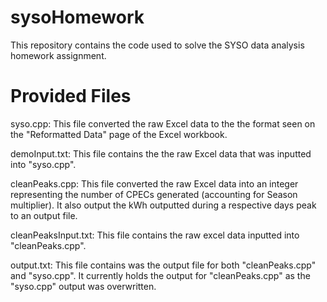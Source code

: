 # sysoHomework
This repository contains the code used to solve the SYSO data analysis homework assignment.

# Provided Files

syso.cpp:             This file converted the raw Excel data to the the format seen on the "Reformatted Data"
                      page of the Excel workbook.
          
demoInput.txt:        This file contains the the raw Excel data that was inputted into "syso.cpp".

cleanPeaks.cpp:       This file converted the raw Excel data into an integer representing the number of
                      CPECs generated (accounting for Season multiplier). It also output the kWh outputted 
                      during a respective days peak to an output file.
                
cleanPeaksInput.txt:  This file contains the raw excel data inputted into "cleanPeaks.cpp".

output.txt:           This file contains was the output file for both "cleanPeaks.cpp" and "syso.cpp". It 
                      currently holds the output for "cleanPeaks.cpp" as the "syso.cpp" output was overwritten.
            
